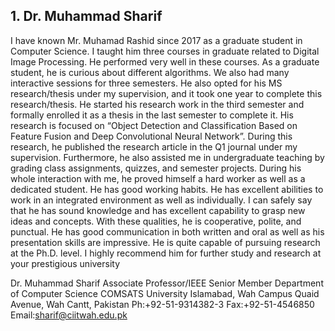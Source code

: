 ## 1. Dr. Muhammad Sharif
I have known Mr. Muhamad Rashid since 2017 as a graduate student in 
Computer Science. I taught him three courses in graduate related to Digital 
Image Processing. He performed very well in these courses. As a graduate 
student, he is curious about different algorithms. We also had many 
interactive sessions for three semesters.
He also opted for his MS research/thesis under my supervision, and it took 
one year to complete this research/thesis. He started his research work in 
the third semester and formally enrolled it as a thesis in the last semester 
to complete it. His research is focused on “Object Detection and 
Classification Based on Feature Fusion and Deep Convolutional Neural 
Network”. During this research, he published the research article in the Q1 
journal under my supervision. Furthermore, he also assisted me in 
undergraduate teaching by grading class assignments, quizzes, and 
semester projects.
During his whole interaction with me, he proved himself a hard worker as 
well as a dedicated student. He has good working habits. He has excellent 
abilities to work in an integrated environment as well as individually. I can 
safely say that he has sound knowledge and has excellent capability to 
grasp new ideas and concepts. With these qualities, he is cooperative, 
polite, and punctual. He has good communication in both written and oral 
as well as his presentation skills are impressive. He is quite capable of 
pursuing research at the Ph.D. level. I highly recommend him for further 
study and research at your prestigious university

Dr. Muhammad Sharif
Associate Professor/IEEE Senior Member
Department of Computer Science
COMSATS University Islamabad, Wah Campus
Quaid Avenue, Wah Cantt, Pakistan
Ph:+92-51-9314382-3
Fax:+92-51-4546850
Email:sharif@ciitwah.edu.pk
